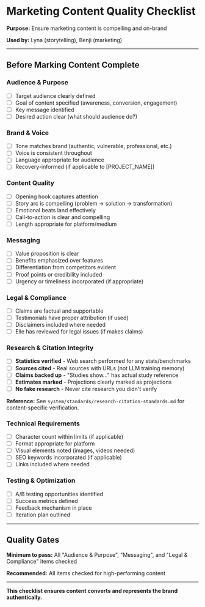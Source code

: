 # Marketing Content Quality Checklist

**Purpose:** Ensure marketing content is compelling and on-brand

**Used by:** Lyna (storytelling), Benji (marketing)

---

## Before Marking Content Complete

### Audience & Purpose
- [ ] Target audience clearly defined
- [ ] Goal of content specified (awareness, conversion, engagement)
- [ ] Key message identified
- [ ] Desired action clear (what should audience do?)

### Brand & Voice
- [ ] Tone matches brand (authentic, vulnerable, professional, etc.)
- [ ] Voice is consistent throughout
- [ ] Language appropriate for audience
- [ ] Recovery-informed (if applicable to [PROJECT_NAME])

### Content Quality
- [ ] Opening hook captures attention
- [ ] Story arc is compelling (problem → solution → transformation)
- [ ] Emotional beats land effectively
- [ ] Call-to-action is clear and compelling
- [ ] Length appropriate for platform/medium

### Messaging
- [ ] Value proposition is clear
- [ ] Benefits emphasized over features
- [ ] Differentiation from competitors evident
- [ ] Proof points or credibility included
- [ ] Urgency or timeliness incorporated (if appropriate)

### Legal & Compliance
- [ ] Claims are factual and supportable
- [ ] Testimonials have proper attribution (if used)
- [ ] Disclaimers included where needed
- [ ] Elle has reviewed for legal issues (if makes claims)

### Research & Citation Integrity
- [ ] **Statistics verified** - Web search performed for any stats/benchmarks
- [ ] **Sources cited** - Real sources with URLs (not LLM training memory)
- [ ] **Claims backed up** - "Studies show..." has actual study reference
- [ ] **Estimates marked** - Projections clearly marked as projections
- [ ] **No fake research** - Never cite research you didn't verify

**Reference:** See `system/standards/research-citation-standards.md` for content-specific verification.

### Technical Requirements
- [ ] Character count within limits (if applicable)
- [ ] Format appropriate for platform
- [ ] Visual elements noted (images, videos needed)
- [ ] SEO keywords incorporated (if applicable)
- [ ] Links included where needed

### Testing & Optimization
- [ ] A/B testing opportunities identified
- [ ] Success metrics defined
- [ ] Feedback mechanism in place
- [ ] Iteration plan outlined

---

## Quality Gates

**Minimum to pass:** All "Audience & Purpose", "Messaging", and "Legal & Compliance" items checked

**Recommended:** All items checked for high-performing content

---

**This checklist ensures content converts and represents the brand authentically.**




